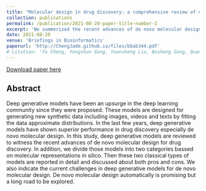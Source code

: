 ```yaml
---
title: "Molecular design in drug discovery: a comprehensive review of deep generative models"
collection: publications
permalink: /publication/2021-08-20-paper-title-number-2
excerpt: 'We summerized the recent advances of de novo molecular design for drug discovery based on various deep generative models and indicated the current challenges in deep generative models for de novo molecular design.'
date: 2021-08-20
venue: 'Briefings in Bioinformatics'
paperurl: 'http://ChengJade.github.io/files/bbab344.pdf'
# citation: 'Yu Cheng, Yongshun Gong, Yuansheng Liu, Bosheng Song, Quan Zou, Molecular design in drug discovery: a comprehensive review of deep generative models, Briefings in Bioinformatics, Volume 22, Issue 6, November 2021, bbab344, https://doi.org/10.1093/bib/bbab344.'
---
```


[Download paper here](http://YuCheng.github.io/files/bbab344.pdf)


Abstract
---

Deep generative models have been an upsurge in the deep learning community since they were proposed. These models are designed for generating new synthetic data including images, videos and texts by fitting the data approximate distributions. In the last few years, deep generative models have shown superior performance in drug discovery especially de novo molecular design. In this study, deep generative models are reviewed to witness the recent advances of de novo molecular design for drug discovery. In addition, we divide those models into two categories bassed on molecular representations in silico. Then these two classical types of models are reported in detail and discussed about both pros and cons. We also indicate the current challenges in deep generative models for de novo molecular design. De novo molecular design automatically is promising but a long road to be explored.




